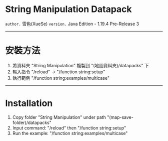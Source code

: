 # String Manipulation Datapack

`author.` 雪色(XueSe)
`version.` Java Edition - 1.19.4 Pre-Release 3

---

# 安裝方法

1. 將資料夾 "String Manipulation" 複製到 "(地圖資料夾)/datapacks" 下
2. 輸入指令 "/reload" -> "/function string:setup"
3. 執行範例 "/function string:examples/multicase"

---

# Installation

1. Copy folder "String Manipulation" under path "(map-save-folder)/datapacks"
2. Input command: "/reload" then "/function string:setup"
3. Run the example: "/function string:examples/multicase"
